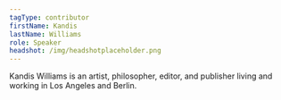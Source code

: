 ```yaml
---
tagType: contributor
firstName: Kandis
lastName: Williams
role: Speaker
headshot: /img/headshotplaceholder.png
---
```

Kandis Williams is an artist, philosopher, editor, and publisher living and working in Los Angeles and Berlin.

